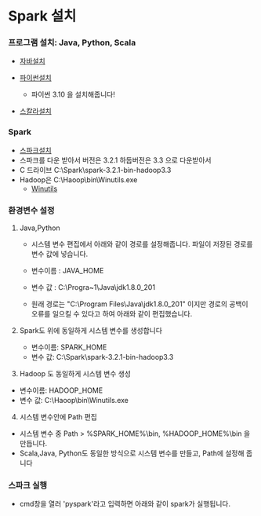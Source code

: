 # Spark 설치



### 프로그램 설치: Java, Python, Scala

- [자바설치](https://www.oracle.com/java/technologies/javase-downloads.html)
- [파이썬설치](https://www.python.org/downloads/)
  - 파이썬 3.10 을 설치해줍니다!

- [스칼라설치](https://www.scala-lang.org/download/2.11.12.html)



### Spark

- [스파크설치](https://spark.apache.org/downloads.html)
- 스파크를 다운 받아서 버전은 3.2.1 하둡버전은 3.3 으로 다운받아서
- C 드라이브 C:\Spark\spark-3.2.1-bin-hadoop3.3
- Hadoop은 C:\Haoop\bin\Winutils.exe
  - [Winutils](https://github.com/cdarlint/winutils])

### 환경변수 설정

1. Java,Python

   - 시스템 변수 편집에서 아래와 같이 경로를 설정해줍니다. 파일이 저장된 경로를 변수 값에 넣습니다.

   - 변수이름 : JAVA_HOME

   - 변수 값 : C:\Progra~1\Java\jdk1.8.0_201

   * 원래 경로는 "C:\Program Files\Java\jdk1.8.0_201" 이지만 경로의 공백이 오류를 일으킬 수 있다고 하여 아래와 같이 편집했습니다.

2. Spark도 위에 동일하게 시스템 변수를 생성합니다

   - 변수이름: SPARK_HOME
   - 변수 값: C:\Spark\spark-3.2.1-bin-hadoop3.3

3.  Hadoop 도 동일하게 시스템 변수 생성

   - 변수이름: HADOOP_HOME
   - 변수 값: C:\Haoop\bin\Winutils.exe

4.  시스템 변수안에 Path 편집

   - 시스템 변수 중 Path > %SPARK_HOME%\bin, %HADOOP_HOME%\bin 을 만듭니다.
   - Scala,Java, Python도 동일한 방식으로 시스템 변수를 만들고, Path에 설정해 줍니다

### 스파크 실행

- cmd창을 열러 'pyspark'라고 입력하면 아래와 같이 spark가 실행됩니다.
